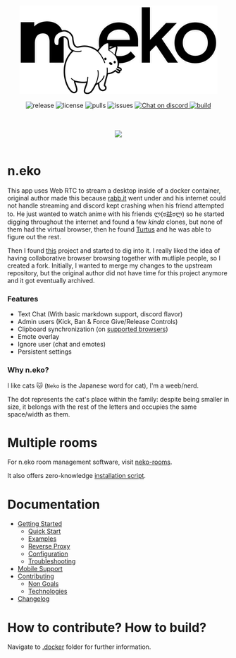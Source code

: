 <div align="center">
  <a href="https://github.com/m1k1o/neko" title="Neko's Github repository.">
    <img src="https://raw.githubusercontent.com/outerelocarlos/neko/master/docs/_media/logo.png" width="450" height="auto"/>
  </a>
  <p align="center">
    <img src="https://img.shields.io/github/v/release/m1k1o/neko" alt="release">
    <img src="https://img.shields.io/github/license/m1k1o/neko" alt="license">
    <img src="https://img.shields.io/docker/pulls/m1k1o/neko" alt="pulls">
    <img src="https://img.shields.io/github/issues/m1k1o/neko" alt="issues">
    <a href="https://discord.gg/3U6hWpC">
      <img src="https://discordapp.com/api/guilds/665851821906067466/widget.png" alt="Chat on discord">
    </a>
    <a href="https://github.com/m1k1o/neko/actions">
      <img src="https://github.com/m1k1o/neko/actions/workflows/build.yml/badge.svg" alt="build">
    </a>
  </p>
  <br/>
  <br/>
  <img src="/neko.gif" width="650" height="auto"/>
  <br/>
  <br/>
</div>

# n.eko

This app uses Web RTC to stream a desktop inside of a docker container, original author made this because [rabb.it](https://en.wikipedia.org/wiki/Rabb.it) went under and his internet could not handle streaming and discord kept crashing when his friend attempted to. He just wanted to watch anime with his friends ლ(ಠ益ಠლ) so he started digging throughout the internet and found a few *kinda* clones, but none of them had the virtual browser, then he found [Turtus](https://github.com/Khauri/Turtus) and he was able to figure out the rest.

Then I found [this](https://github.com/nurdism/neko) project and started to dig into it. I really liked the idea of having collaborative browser browsing together with mutliple people, so I created a fork. Initially, I wanted to merge my changes to the upstream repository, but the original author did not have time for this project anymore and it got eventually archived.

### Features

  * Text Chat (With basic markdown support, discord flavor)
  * Admin users (Kick, Ban & Force Give/Release Controls)
  * Clipboard synchronization (on [supported browsers](https://developer.mozilla.org/en-US/docs/Web/API/Clipboard/readText))
  * Emote overlay
  * Ignore user (chat and emotes)
  * Persistent settings

### Why n.eko?

I like cats 🐱 (`Neko` is the Japanese word for cat), I'm a weeb/nerd.

The dot represents the cat's place within the family: despite being smaller in size, it belongs with the rest of the letters and occupies the same space/width as them.

# Multiple rooms

For n.eko room management software, visit [neko-rooms](https://github.com/m1k1o/neko-rooms).

It also offers zero-knowledge [installation script](https://github.com/m1k1o/neko-rooms/#zero-knowledge-installation).

# Documentation

* [Getting Started](https://neko.m1k1o.net/#/getting-started/)
  * [Quick Start](https://neko.m1k1o.net/#/getting-started/quick-start)
  * [Examples](https://neko.m1k1o.net/#/getting-started/examples)
  * [Reverse Proxy](https://neko.m1k1o.net/#/getting-started/reverse-proxy)
  * [Configuration](https://neko.m1k1o.net/#/getting-started/configuration)
  * [Troubleshooting](https://neko.m1k1o.net/#/getting-started/troubleshooting)
* [Mobile Support](https://neko.m1k1o.net/#/mobile-support)
* [Contributing](https://neko.m1k1o.net/#/contributing)
  * [Non Goals](https://neko.m1k1o.net/#/non-goals)
  * [Technologies](https://neko.m1k1o.net/#/technologies)
* [Changelog](https://neko.m1k1o.net/#/changelog)

# How to contribute? How to build?

Navigate to [.docker](.docker) folder for further information.
